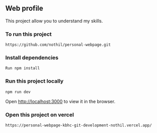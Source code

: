## Web profile

This project allow you to understand my skills.

### To run this project

`https://github.com/nothil/personal-webpage.git`

### Install dependencies

`Run npm install`

### Run this project locally

`npm run dev`

Open [http://localhost:3000](http://localhost:3000) to view it in the browser.

### Open this project on vercel

`https://personal-webpage-kbhc-git-development-nothil.vercel.app/`
